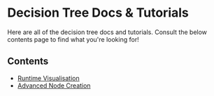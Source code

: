 # Decision Tree Docs & Tutorials
Here are all of the decision tree docs and tutorials. Consult the below contents page to find what you're looking for!

## Contents
- [Runtime Visualisation](RuntimeVisualisation.md)
- [Advanced Node Creation](AdvancedNodeCreation.md)
